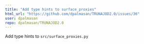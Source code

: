 ```yaml
---
title: "Add type hints to surface_proxies"
html_url: "https://github.com/dpalmasan/TRUNAJOD2.0/issues/36"
user: dpalmasan
repo: dpalmasan/TRUNAJOD2.0
---
```


Add type hints to `src/surface_proxies.py`